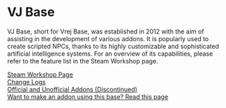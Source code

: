 <!--include-start-->
# VJ Base
VJ Base, short for Vrej Base, was established in 2012 with the aim of assisting in the development of various addons. It is popularly used to create scripted NPCs, thanks to its highly customizable and sophisticated artificial intelligence systems. For an overview of its capabilities, please refer to the feature list in the Steam Workshop page.

[Steam Workshop Page](http://steamcommunity.com/sharedfiles/filedetails/?id=131759821)   
[Change Logs](https://github.com/DrVrej/VJ-Base/releases)   
[Official and Unofficial Addons (Discontinued)](http://steamcommunity.com/sharedfiles/filedetails/?id=1080924)<!--include-end-->  
[Want to make an addon using this base? Read this page](https://github.com/DrVrej/VJ-Base/wiki)   
